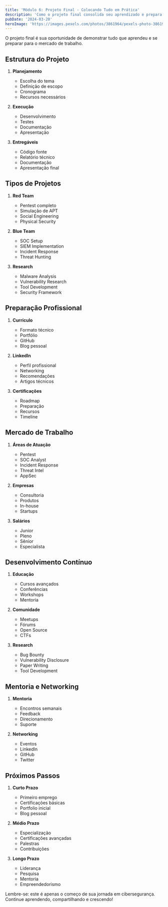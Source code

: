 ```yaml
---
title: 'Módulo 6: Projeto Final - Colocando Tudo em Prática'
description: 'Como o projeto final consolida seu aprendizado e prepara você para o mercado'
pubDate: '2024-03-20'
heroImage: 'https://images.pexels.com/photos/3861964/pexels-photo-3861964.jpeg'
---
```


O projeto final é sua oportunidade de demonstrar tudo que aprendeu e se preparar para o mercado de trabalho.

## Estrutura do Projeto

1. **Planejamento**
   - Escolha do tema
   - Definição de escopo
   - Cronograma
   - Recursos necessários

2. **Execução**
   - Desenvolvimento
   - Testes
   - Documentação
   - Apresentação

3. **Entregáveis**
   - Código fonte
   - Relatório técnico
   - Documentação
   - Apresentação final

## Tipos de Projetos

1. **Red Team**
   - Pentest completo
   - Simulação de APT
   - Social Engineering
   - Physical Security

2. **Blue Team**
   - SOC Setup
   - SIEM Implementation
   - Incident Response
   - Threat Hunting

3. **Research**
   - Malware Analysis
   - Vulnerability Research
   - Tool Development
   - Security Framework

## Preparação Profissional

1. **Currículo**
   - Formato técnico
   - Portfólio
   - GitHub
   - Blog pessoal

2. **LinkedIn**
   - Perfil profissional
   - Networking
   - Recomendações
   - Artigos técnicos

3. **Certificações**
   - Roadmap
   - Preparação
   - Recursos
   - Timeline

## Mercado de Trabalho

1. **Áreas de Atuação**
   - Pentest
   - SOC Analyst
   - Incident Response
   - Threat Intel
   - AppSec

2. **Empresas**
   - Consultoria
   - Produtos
   - In-house
   - Startups

3. **Salários**
   - Junior
   - Pleno
   - Sênior
   - Especialista

## Desenvolvimento Contínuo

1. **Educação**
   - Cursos avançados
   - Conferências
   - Workshops
   - Mentoria

2. **Comunidade**
   - Meetups
   - Fórums
   - Open Source
   - CTFs

3. **Research**
   - Bug Bounty
   - Vulnerability Disclosure
   - Paper Writing
   - Tool Development

## Mentoria e Networking

1. **Mentoria**
   - Encontros semanais
   - Feedback
   - Direcionamento
   - Suporte

2. **Networking**
   - Eventos
   - LinkedIn
   - GitHub
   - Twitter

## Próximos Passos

1. **Curto Prazo**
   - Primeiro emprego
   - Certificações básicas
   - Portfolio inicial
   - Blog pessoal

2. **Médio Prazo**
   - Especialização
   - Certificações avançadas
   - Palestras
   - Contribuições

3. **Longo Prazo**
   - Liderança
   - Pesquisa
   - Mentoria
   - Empreendedorismo

Lembre-se: este é apenas o começo de sua jornada em cibersegurança. Continue aprendendo, compartilhando e crescendo!